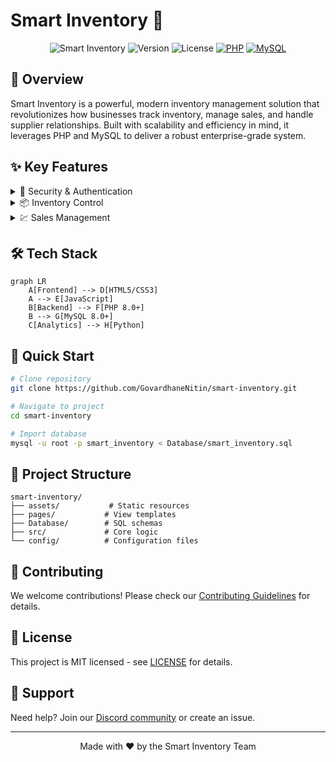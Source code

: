 # Smart Inventory 🚀

<div align="center">

![Smart Inventory](https://img.shields.io/badge/Smart-Inventory-blue)
![Version](https://img.shields.io/badge/version-1.0.0-green)
![License](https://img.shields.io/badge/license-MIT-blue)
[![PHP](https://img.shields.io/badge/PHP-8.0%2B-purple)](https://www.php.net/)
[![MySQL](https://img.shields.io/badge/MySQL-8.0%2B-orange)](https://www.mysql.com/)

</div>

## 🎯 Overview

Smart Inventory is a powerful, modern inventory management solution that revolutionizes how businesses track inventory, manage sales, and handle supplier relationships. Built with scalability and efficiency in mind, it leverages PHP and MySQL to deliver a robust enterprise-grade system.

## ✨ Key Features

<details>
<summary>🔐 Security & Authentication</summary>

- Role-based access control
- Secure password hashing
- Session management
- Two-factor authentication ready
</details>

<details>
<summary>📦 Inventory Control</summary>

- Real-time stock tracking
- Barcode integration
- Low stock alerts
- Batch processing
</details>

<details>
<summary>💹 Sales Management</summary>

- Point of Sale (POS)
- Invoice generation
- Payment tracking
- Returns processing
</details>

## 🛠️ Tech Stack

```mermaid
graph LR
    A[Frontend] --> D[HTML5/CSS3]
    A --> E[JavaScript]
    B[Backend] --> F[PHP 8.0+]
    B --> G[MySQL 8.0+]
    C[Analytics] --> H[Python]
```

## 🚀 Quick Start

```bash
# Clone repository
git clone https://github.com/GovardhaneNitin/smart-inventory.git

# Navigate to project
cd smart-inventory

# Import database
mysql -u root -p smart_inventory < Database/smart_inventory.sql
```

## 📁 Project Structure

```
smart-inventory/
├── assets/           # Static resources
├── pages/           # View templates
├── Database/        # SQL schemas
├── src/             # Core logic
└── config/          # Configuration files
```

## 🌟 Contributing

We welcome contributions! Please check our [Contributing Guidelines](CONTRIBUTING.md) for details.

## 📄 License

This project is MIT licensed - see [LICENSE](LICENSE) for details.

## 🤝 Support

Need help? Join our [Discord community](https://discord.gg/smartinventory) or create an issue.

---

<div align="center">
Made with ❤️ by the Smart Inventory Team
</div>
